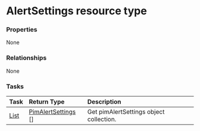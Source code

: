 # AlertSettings resource type



### Properties
None

### Relationships
None


### Tasks

| Task		   | Return Type	|Description|
|:---------------|:--------|:----------|
|[List](../api/pimalertsettings_list.md) | [PimAlertSettings](pimalertsettings.md) [] |Get pimAlertSettings object collection. |

<!-- uuid: a39ce7f1-cda0-4013-975c-575aa62644ec
2015-10-15 03:41:17 UTC -->
<!-- {
  "type": "#page.annotation",
  "description": "AlertSettings resource",
  "keywords": "",
  "section": "documentation",
  "tocPath": ""
}-->